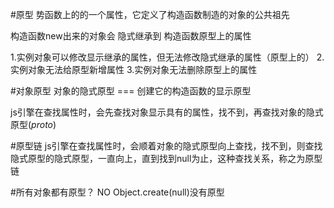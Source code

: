#原型 
势函数上的的一个属性，它定义了构造函数制造的对象的公共祖先

构造函数new出来的对象会 隐式继承到 构造函数原型上的属性

1.实例对象可以修改显示继承的属性，但无法修改隐式继承的属性（原型上的）
2.实例对象无法给原型新增属性
3.实例对象无法删除原型上的属性


#对象原型
对象的隐式原型 === 创建它的构造函数的显示原型

js引擎在查找属性时，会先查找对象显示具有的属性，找不到，再查找对象的隐式原型(_proto_)



#原型链
js引擎在查找属性时，会顺着对象的隐式原型向上查找，找不到，则查找隐式原型的隐式原型，一直向上，直到找到null为止，这种查找关系，称之为原型链


#所有对象都有原型？
NO Object.create(null)没有原型